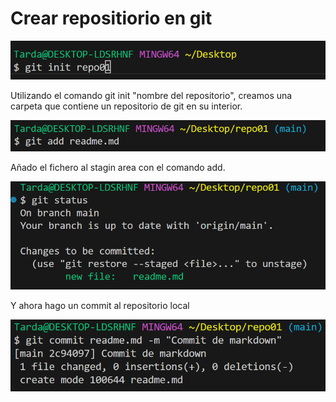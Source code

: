 # Crear repositiorio en git
![alt text](image.png)

Utilizando el comando git init "nombre del repositorio", creamos una carpeta que contiene un repositorio de git en su interior.

![alt text](image-1.png)

Añado el fichero al stagin area con el comando add.

![alt text](image-2.png)

Y ahora hago un commit al repositorio local

![alt text](image-3.png)

